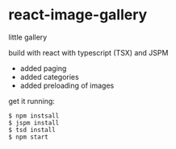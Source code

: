 # react-image-gallery

little gallery

build with react with typescript (TSX) and JSPM 

- added paging 
- added categories 
- added preloading of images 

get it running: 

```
$ npm instsall
$ jspm install 
$ tsd install
$ npm start
```
